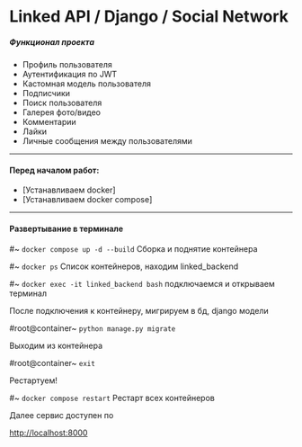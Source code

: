 # Linked API / Django / Social Network

##### Функционал проекта

* Профиль пользователя
* Аутентификация по JWT
* Кастомная модель пользователя
* Подписчики
* Поиск пользователя
* Галерея фото/видео
* Комментарии
* Лайки
* Личные сообщения между пользователями

---

#### Перед началом работ:

* [Устанавливаем docker]
* [Устанавливаем docker compose]

---

#### Развертывание в терминале

#~ ```docker compose up -d --build``` Сборка и поднятие контейнера

#~ ```docker ps``` Список контейнеров, находим linked_backend

#~ ```docker exec -it linked_backend bash``` подключаемся и открываем терминал

После подключения к контейнеру, мигрируем в бд, django модели

#root@container~ ``` python manage.py migrate ```

Выходим из контейнера

#root@container~ ``` exit ```

Рестартуем!

#~ ```docker compose restart``` Рестарт всех контейнеров

Далее сервис доступен по

[http://localhost:8000](http://localhost:8000)